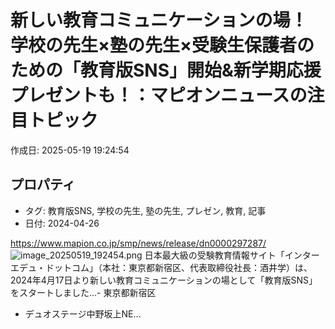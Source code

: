 # 新しい教育コミュニケーションの場！ 学校の先生×塾の先生×受験生保護者のための「教育版SNS」開始&新学期応援プレゼントも！：マピオンニュースの注目トピック

作成日: 2025-05-19 19:24:54

## プロパティ

- タグ: 教育版SNS, 学校の先生, 塾の先生, プレゼン, 教育, 記事
- 日付: 2024-04-26

https://www.mapion.co.jp/smp/news/release/dn0000297287/
![image_20250519_192454.png](../assets/image_20250519_192454.png)
日本最大級の受験教育情報サイト「インターエデュ・ドットコム」（本社：東京都新宿区、代表取締役社長：酒井学）は、2024年4月17日より新しい教育コミュニケーションの場として「教育版SNS」をスタートしました...- 東京都新宿区
- デュオステージ中野坂上NE...
